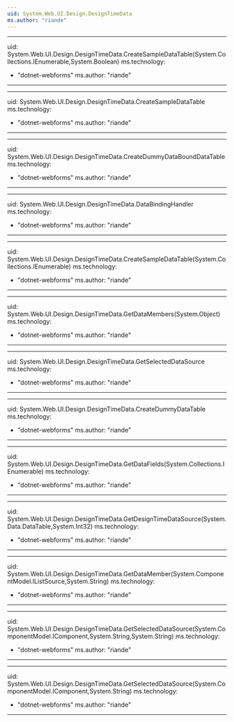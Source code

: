 ```yaml
---
uid: System.Web.UI.Design.DesignTimeData
ms.author: "riande"
---
```


---
uid: System.Web.UI.Design.DesignTimeData.CreateSampleDataTable(System.Collections.IEnumerable,System.Boolean)
ms.technology: 
  - "dotnet-webforms"
ms.author: "riande"
---

---
uid: System.Web.UI.Design.DesignTimeData.CreateSampleDataTable
ms.technology: 
  - "dotnet-webforms"
ms.author: "riande"
---

---
uid: System.Web.UI.Design.DesignTimeData.CreateDummyDataBoundDataTable
ms.technology: 
  - "dotnet-webforms"
ms.author: "riande"
---

---
uid: System.Web.UI.Design.DesignTimeData.DataBindingHandler
ms.technology: 
  - "dotnet-webforms"
ms.author: "riande"
---

---
uid: System.Web.UI.Design.DesignTimeData.CreateSampleDataTable(System.Collections.IEnumerable)
ms.technology: 
  - "dotnet-webforms"
ms.author: "riande"
---

---
uid: System.Web.UI.Design.DesignTimeData.GetDataMembers(System.Object)
ms.technology: 
  - "dotnet-webforms"
ms.author: "riande"
---

---
uid: System.Web.UI.Design.DesignTimeData.GetSelectedDataSource
ms.technology: 
  - "dotnet-webforms"
ms.author: "riande"
---

---
uid: System.Web.UI.Design.DesignTimeData.CreateDummyDataTable
ms.technology: 
  - "dotnet-webforms"
ms.author: "riande"
---

---
uid: System.Web.UI.Design.DesignTimeData.GetDataFields(System.Collections.IEnumerable)
ms.technology: 
  - "dotnet-webforms"
ms.author: "riande"
---

---
uid: System.Web.UI.Design.DesignTimeData.GetDesignTimeDataSource(System.Data.DataTable,System.Int32)
ms.technology: 
  - "dotnet-webforms"
ms.author: "riande"
---

---
uid: System.Web.UI.Design.DesignTimeData.GetDataMember(System.ComponentModel.IListSource,System.String)
ms.technology: 
  - "dotnet-webforms"
ms.author: "riande"
---

---
uid: System.Web.UI.Design.DesignTimeData.GetSelectedDataSource(System.ComponentModel.IComponent,System.String,System.String)
ms.technology: 
  - "dotnet-webforms"
ms.author: "riande"
---

---
uid: System.Web.UI.Design.DesignTimeData.GetSelectedDataSource(System.ComponentModel.IComponent,System.String)
ms.technology: 
  - "dotnet-webforms"
ms.author: "riande"
---

